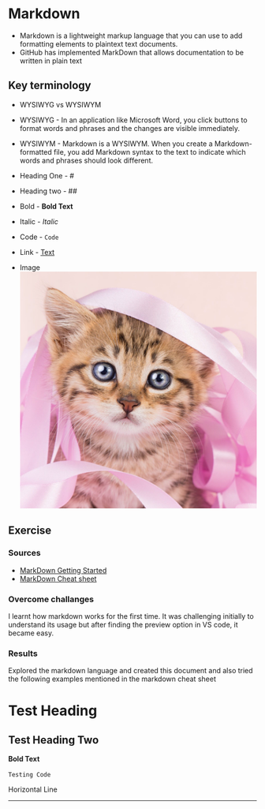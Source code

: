 # Markdown
- Markdown is a lightweight markup language that you can use to add formatting elements to plaintext text documents.
- GitHub has implemented MarkDown that allows documentation to be written in plain text

## Key terminology
- WYSIWYG vs WYSIWYM
- WYSIWYG - In an application like Microsoft Word, you click buttons to format words and phrases and the changes are visible immediately.

- WYSIWYM - Markdown is a WYSIWYM. When you create a Markdown-formatted file, you add Markdown syntax to the text to indicate which words and phrases should look different.

- Heading One - #
- Heading two - ##
- Bold - **Bold Text**
- Italic - *Italic*
- Code - `Code`
- Link - [Text](https://google.com)
- Image ![Cat image](cat.jpg)


## Exercise

### Sources
- [MarkDown Getting Started](https://www.markdownguide.org/getting-started/)
- [MarkDown Cheat sheet](https://www.markdownguide.org/cheat-sheet/)

### Overcome challanges
I learnt how markdown works for the first time. It was challenging initially to understand its usage but after finding the preview option in VS code, it became easy.

### Results
Explored the markdown language and created this document and also tried the following examples mentioned in the markdown cheat sheet

# Test Heading
## Test Heading Two
**Bold Text**

`Testing Code`

Horizontal Line

---



